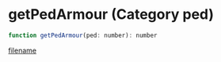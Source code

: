 # getPedArmour (Category ped)

```js
function getPedArmour(ped: number): number
```

[filename](getPedArmour_m.md ':include')